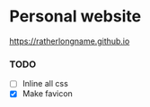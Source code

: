 # Personal website

https://ratherlongname.github.io

### TODO
- [ ] Inline all css
- [x] Make favicon
